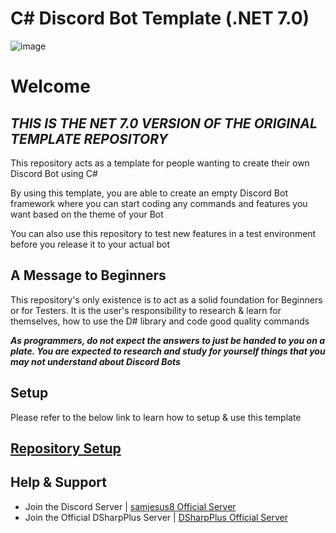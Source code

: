 # C# Discord Bot Template (.NET 7.0)

![image](https://media.discordapp.net/attachments/1020110665161113610/1084826383907291167/READMETHUMB.jpg?width=1310&height=360)

# Welcome

## ***THIS IS THE NET 7.0 VERSION OF THE ORIGINAL TEMPLATE REPOSITORY***

This repository acts as a template for people wanting to create their own Discord Bot using C#

By using this template, you are able to create an empty Discord Bot framework where you can start coding any commands and features
you want based on the theme of your Bot

You can also use this repository to test new features in a test environment before you release it to your actual bot

## A Message to Beginners

This repository's only existence is to act as a solid foundation for Beginners or for Testers. It is the user's responsibility to research & learn
for themselves, how to use the D# library and code good quality commands 

***As programmers, do not expect the answers to just be handed to you on a plate. You are expected to research and study for yourself
things that you may not understand about Discord Bots***

## Setup

Please refer to the below link to learn how to setup & use this template

## [**Repository Setup**](https://github.com/samjesus8/CSharp-Discord-Bot-Template-NET7.0/tree/master/Docs/repository_setup.md)

## Help & Support

- Join the Discord Server | [samjesus8 Official Server](https://discord.com/invite/GrcaGNSfCR)
- Join the Official DSharpPlus Server | [DSharpPlus Official Server](https://discord.com/invite/dsharpplus)
